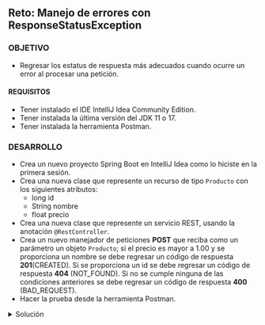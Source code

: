 ## Reto: Manejo de errores con ResponseStatusException

### OBJETIVO
- Regresar los estatus de respuesta más adecuados cuando ocurre un error al procesar una petición.

#### REQUISITOS
- Tener instalado el IDE IntelliJ Idea Community Edition.
- Tener instalada la última versión del JDK 11 o 17.
- Tener instalada la herramienta Postman.


### DESARROLLO
- Crea un nuevo proyecto Spring Boot en IntelliJ Idea como lo hiciste en la primera sesión.
- Crea una nueva clase que represente un recurso de tipo `Producto` con los siguientes atributos:
    - long id
    - String nombre
    - float precio
- Crea una nueva clase que represente un servicio REST, usando la anotación `@RestController`.
- Crea un nuevo manejador de peticiones **POST** que reciba como un parámetro un objeto `Producto`; si el precio es mayor a 1.00 y se proporciona un nombre se debe regresar un código de respuesta **201**(CREATED). Si se proporciona un id se debe regresar un código de respuesta **404** (NOT_FOUND). Si no se cumple ninguna de las condiciones anteriores se debe regresar un código de respuesta **400** (BAD_REQUEST).
- Hacer la prueba desde la herramienta Postman.


<details>
	<summary>Solución</summary>
  
1. Crea un proyecto Maven usando Spring Initializr desde el IDE IntelliJ Idea.

2. En la ventana que se abre selecciona las siguientes opciones:
- Grupo, artefacto y nombre del proyecto.
- Tipo de proyecto: **Maven Project**.
- Lenguaje: **Java**.
- Forma de empaquetar la aplicación: **jar**.
- Versión de Java: **11** o **17**.

3. En la siguiente ventana elige Spring Web como dependencia del proyecto.

4. Dale un nombre y una ubicación al proyecto y presiona el botón Finish.

5. En el proyecto que se acaba de crear debes tener el siguiente paquete `org.bedu.java.backend.sesion4.reto1`. Dentro crea dos subpaquetes: `model` y `controllers`.

6. Dentro del paquete `model` crea una nueva clase llamada "`Producto`" con los siguientes atributos:
- long id
- String nombre
- float precio

Agrega también los *getter*s y *setter*s de cada atributo.

7. En el paquete `controllers` agrega una clase llamada `ProductoController` y decórala con la anotación `@RestController`, de la siguiente forma:

```java
@RestController
@RequestMapping("/producto")
public class ProductoController {

}
```

8. Agrega un nuevo manejador de peticiones **POST** el cual reciba un identificador como parámetro de petición en la URL, de la siguiente forma:

```java
    @PostMapping
    public ResponseEntity<Void> creaProducto(@RequestBody Producto producto){
        
    }
```

9. Dentro de este agrega el siguiente codigo:

```java
    @PostMapping
    public ResponseEntity<Void> creaProducto(@RequestBody Producto producto){
        if(producto.getId() > 0){
            throw new ResponseStatusException(HttpStatus.NOT_FOUND, "El cliente con el id especificado no existe.");
        }

        if(producto.getPrecio() >= 1 && !producto.getNombre().isBlank()){
            return ResponseEntity.created(URI.create("")).build();
        }

        throw new ResponseStatusException(HttpStatus.BAD_REQUEST, "Los parámetros proporcionados no son correctos.");
    }
```

10. Ejecuta la aplicación y realiza unas peticiones desde Postman, deberías obtener los siguientes resultados:

![imagen](img/img_01.png)

![imagen](img/img_02.png)

![imagen](img/img_03.png)

</details>

